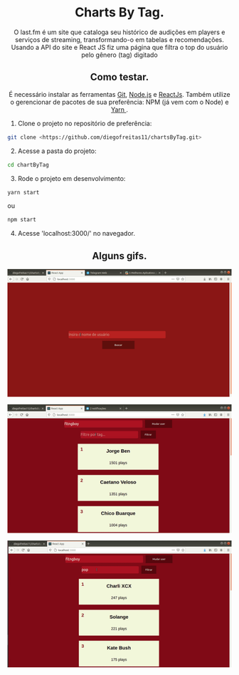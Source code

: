 <h1 align="center">Charts By Tag.</h1>

<p align="center">O last.fm é um site que cataloga seu histórico de audições em players e serviços de streaming, transformando-o em tabelas e recomendações. Usando a API do site e React JS fiz uma página que filtra o top do usuário pelo gênero (tag) digitado</p>

<h2 align="center">Como testar.</h2>

<p align="center">É necessário instalar as ferramentas <a href='https://git-scm.com'>Git</a>, <a href='https://nodejs.org/'>Node.js</a> e <a href='https://pt-br.reactjs.org/'>ReactJs</a>. Também utilize o gerencionar de pacotes de sua preferência: NPM (já vem com o Node) e <a href='https://classic.yarnpkg.com/pt-BR/docs/install/'>Yarn </a>.</p>

1. Clone o projeto no repositório de preferência: 
```bash
git clone <https://github.com/diegofreitas11/chartsByTag.git>
```

2. Acesse a pasta do projeto:
```bash
cd chartByTag
```

3. Rode o projeto em desenvolvimento:
```bash
yarn start
```
ou
```bash
npm start
```

4. Acesse 'localhost:3000/' no navegador.

<h2 align="center">Alguns gifs.</h2>

<p align="center"> 
  <img src = "gifs/cbt-readme1.gif"/>
</p> 

<p align="center"> 
  <img src = "gifs/cbt-readme2.gif"/>
</p> 

<p align="center"> 
  <img src = "gifs/cbt-readme3.gif"/>
</p> 

